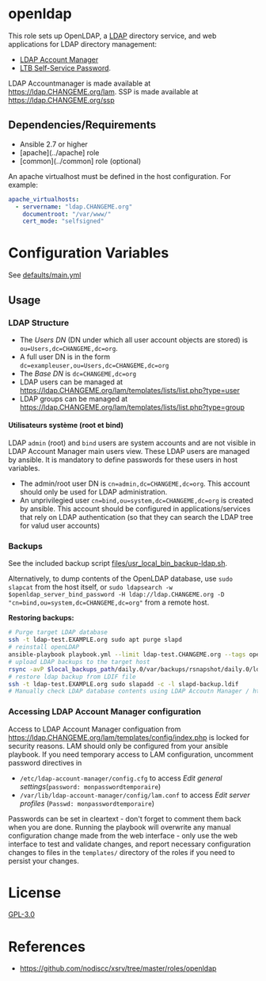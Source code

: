 # openldap

This role sets up OpenLDAP, a [LDAP](https://en.wikipedia.org/wiki/Lightweight_Directory_Access_Protocol) directory service, and web applications for LDAP directory management:
 - [LDAP Account Manager](https://ldap-account-manager.org/)
 - [LTB Self-Service Password](https://ltb-project.org/documentation/self-service-password).

LDAP Accountmanager is made available at https://ldap.CHANGEME.org/lam. SSP is made available at https://ldap.CHANGEME.org/ssp


## Dependencies/Requirements

- Ansible 2.7 or higher
- [apache](../apache] role
- [common](../common] role (optional)
 
An apache virtualhost must be defined in the host configuration. For example:

```yaml
apache_virtualhosts:
  - servername: "ldap.CHANGEME.org"
    documentroot: "/var/www/"
    cert_mode: "selfsigned"
```


# Configuration Variables

See [defaults/main.yml](defaults/main.yml)


## Usage

### LDAP Structure

* The _Users DN_ (DN under which all user account objects are stored) is `ou=Users,dc=CHANGEME,dc=org`.
* A full user DN is in the form `dc=exampleuser,ou=Users,dc=CHANGEME,dc=org`
* The _Base DN_ is `dc=CHANGEME,dc=org`
* LDAP users can be managed at https://ldap.CHANGEME.org/lam/templates/lists/list.php?type=user
* LDAP groups can be managed at https://ldap.CHANGEME.org/lam/templates/lists/list.php?type=group

#### Utilisateurs système (root et bind)

LDAP `admin` (root) and `bind` users are system accounts and are not visible in LDAP Account Manager main users view. These LDAP users are managed by ansible.
It is mandatory to define passwords for these users in host variables.

- The admin/root user DN is `cn=admin,dc=CHANGEME,dc=org`. This account should only be used for LDAP administration.
- An unprivilegied user `cn=bind,ou=system,dc=CHANGEME,dc=org` is created by ansible. This account should be configured in applications/services that rely on LDAP authentication (so that they can search the LDAP tree for valud user accounts)

### Backups

See the included backup script [files/usr_local_bin_backup-ldap.sh](files/usr_local_bin_backup-ldap.sh).

Alternatively, to dump contents of the OpenLDAP database, use `sudo slapcat` from the host itself, or `sudo ldapsearch -w $openldap_server_bind_password -H ldap://ldap.CHANGEME.org -D "cn=bind,ou=system,dc=CHANGEME,dc=org"` from a remote host.

**Restoring backups:**

```bash
# Purge target LDAP database
ssh -t ldap-test.EXAMPLE.org sudo apt purge slapd
# reinstall openLDAP
ansible-playbook playbook.yml --limit ldap-test.CHANGEME.org --tags openldap
# upload LDAP backups to the target host
rsync -avP $local_backups_path/daily.0/var/backups/rsnapshot/daily.0/ldap.EXAMPLE.org/var/backups/slapd/slapd-backup.ldif ldap-test.EXAMPLE.org:
# restore ldap backup from LDIF file
ssh -t ldap-test.EXAMPLE.org sudo slapadd -c -l slapd-backup.ldif
# Manually check LDAP database contents using LDAP Accoutn Manager / https://ldap-test.EXAMPLE.org/lam
```

### Accessing LDAP Account Manager configuration

Access to LDAP Account Manager configuation from https://ldap.CHANGEME.org/lam/templates/config/index.php is locked for security reasons. LAM should only be configured
from your ansible playbook. If you need temporary access to LAM configuration, uncomment password directives in

- `/etc/ldap-account-manager/config.cfg` to access _Edit general settings_(`password: monpasswordtemporaire`)
- `/var/lib/ldap-account-manager/config/lam.conf` to access _Edit server profiles_ (`Passwd: monpasswordtemporaire`)

Passwords can be set in cleartext - don't forget to comment them back when you are done.
Running the playbook will overwrite any manual configuration change made from the web interface - only use the web interface to test and validate changes, and report necessary configuration changes to files in the `templates/` directory of the roles if you need to persist your changes. 



# License

[GPL-3.0](https://www.gnu.org/licenses/gpl-3.0.txt)


# References

- https://github.com/nodiscc/xsrv/tree/master/roles/openldap


